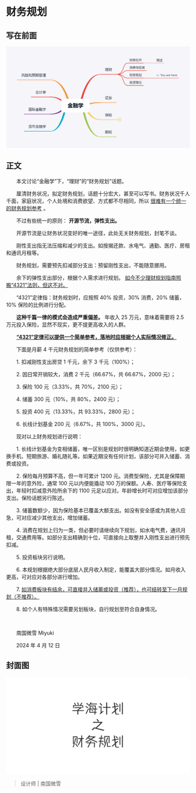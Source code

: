 # 财务规划

## 写在前面

![](https://raw.githubusercontent.com/TinySnow/GithubImageHosting/main/blog/patchouli-project/finance/财务规划.png)

## 正文

　　本文讨论“金融学”下，“理财”的“财务规划”话题。

　　厘清财务状况，拟定财务规划，话题十分宏大，甚至可以写书。财务状况千人千面，家庭状况，个人处境和消费欲望、方式都不尽相同，所以 <u>很难有一个统一的财务规划参考</u> 。

　　不过有些统一的原则： **开源节流，弹性支出。**

　　开源节流是让财务状况变好的唯一途径，此处无关财务规划，封笔不谈。

　　刚性支出指无法压缩和减少的支出。如按揭还款、水电气、通勤、医疗、房租和通讯月租等。

　　财务规划，需要预先扣减部分支出：预留刚性支出，不能随意挪用。

　　余下的弹性支出部分，根据个人需求进行规划。 <u>如今不少理财规划指南照搬“4321”法则，但这不对。</u>

　　“4321”定律指：财务规划时，应按照 40% 投资，30% 消费，20% 储蓄，10% 保险的比例进行分配。

　　**这种千篇一律的模式会造成严重偏差。** 年收入 25 万元，意味着需要将 2.5 万元投入保险，显然不现实，更不提更高收入的人群。

　　<u>**“4321”定律可以提供一个简单参考，落地时应根据个人实际情况修正。**</u>

　　下面是月薪 4 千元财务规划的简单参考（仅供参考）：

　　1. 扣减刚性支出房贷 1 千元，余下 3 千元（100%）；

　　2. 因日常开销较大，消费 2 千元（66.67%，共 66.67%，2000 元）；

　　3. 保险 100 元（3.33%，共 70%，2100 元）；

　　4. 储蓄 300 元（10%，共 80%，2400 元）；

　　5. 投资 400 元（13.33%，共 93.33%，2800 元）；

　　6. 长线计划基金 200 元（6.67%，共 100%，3000 元）。

　　现对以上财务规划进行说明：

　　1. 长线计划基金为变相储蓄，唯一区别是规划时很明确知道近期会使用，如更换手机、短期旅游、婚礼随礼等。如果近期没有任何计划，该部分可并入储蓄、消费或投资。

　　2. 保险每月预算不高，但一年可累计 1200 元。消费型保险，尤其是保障期限一年的意外险，通常 100 元以内便能撬动 100 万的保额。人寿、医疗等保险支出，年轻时扣减意外险所余下的 1100 元足以应对。年龄增长时可对应增加该部分支出。保险话题另行陈述。

　　3. 储蓄数额少，因为保险基本已覆盖大额支出。如没有安全感或为其他人应急，可对应减少其他支出，增加储蓄。

　　4. 消费在规划上归为一类，但必要时请继续向下规划，如水电气费，通讯月租，交通费用等。如部分支出精确到十位，可直接向上取整并入刚性支出进行预先扣减。

　　5. 投资板块另行说明。

　　6. 本规划根据绝大部分底层人民月收入制定，能覆盖大部分情况。如月收入更高，可对应对各部分进行增加。

　　7. <u>如消费板块有结余，可直接并入储蓄或投资（推荐），也可结转至下一月规划（不推荐）。</u>

　　8. 如个人有特殊情况需要另划板块，自行规划至符合自身情况。

<br />

　　南国微雪 Miyuki

　　2024 年 4 月 12 日

## 封面图

![](https://raw.githubusercontent.com/TinySnow/GithubImageHosting/main/blog/patchouli-project/finance/财务规划.jpg)

> 设计师 | 南国微雪